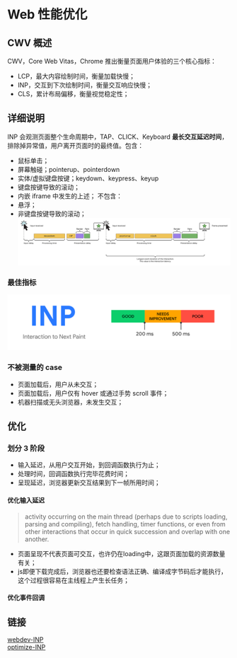 # Web 性能优化
## CWV 概述
CWV，Core Web Vitas，Chrome 推出衡量页面用户体验的三个核心指标：
- LCP，最大内容绘制时间，衡量加载快慢；
- INP，交互到下次绘制时间，衡量交互响应快慢；
- CLS，累计布局偏移，衡量视觉稳定性；
## 详细说明
INP 会观测页面整个生命周期中，TAP、CLICK、Keyboard **最长交互延迟时间**，排除掉异常值，用户离开页面时的最终值。包含：
- 鼠标单击；
- 屏幕触碰；pointerup、pointerdown
- 实体/虚拟键盘按键；keydown、keypress、keyup
- 键盘按键导致的滚动；
- 内嵌 iframe 中发生的上述；
不包含：
- 悬浮；
- 非键盘按键导致的滚动；
![longest duration](./imgs/a-depiction-more-complex-5b1eeba6e5d1.svg)
### 最佳指标
![INP](./imgs/inp-desktop-v2.svg)
### 不被测量的 case
- 页面加载后，用户从未交互；
- 页面加载后，用户仅有 hover 或通过手势 scroll 事件；
- 机器扫描或无头浏览器，未发生交互；
## 优化
### 划分 3 阶段
- 输入延迟，从用户交互开始，到回调函数执行为止；
- 处理时间，回调函数执行完毕花费时间；
- 呈现延迟，浏览器更新交互结果到下一帧所用时间；
#### 优化输入延迟
> activity occurring on the main thread (perhaps due to scripts loading, parsing and compiling), fetch handling, timer functions, or even from other interactions that occur in quick succession and overlap with one another.

- 页面呈现不代表页面可交互，也许仍在loading中，这跟页面加载的资源数量有关；
- js即便下载完成后，浏览器也还要检查语法正确、编译成字节码后才能执行，这个过程很容易在主线程上产生长任务；
#### 优化事件回调

## 链接
[webdev-INP](https://web.dev/articles/inp)   
[optimize-INP](https://web.dev/articles/optimize-inp)
